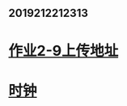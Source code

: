 
## 2019212212313



# [作业2-9上传地址](https://github.com/QiShoooooou/learnGit/tree/master)


# [时钟](DarkClock/index.html)
